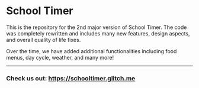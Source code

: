 # School Timer

This is the repository for the 2nd major version of School Timer. The code was completely rewritten and includes many new features, design aspects, and overall quality of life fixes.

Over the time, we have added additional functionalities including food menus, day cycle, weather, and many more!

<hr>

### Check us out: https://schooltimer.glitch.me
